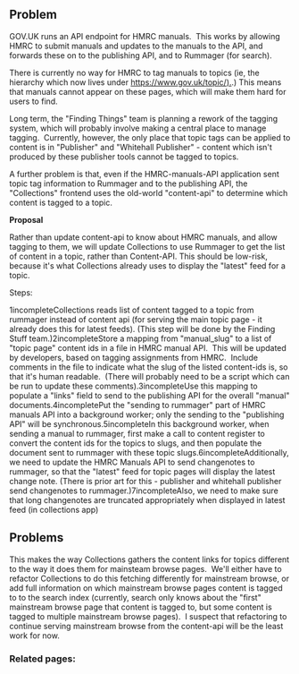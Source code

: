 ## **Problem**

GOV.UK runs an API endpoint for HMRC manuals. &nbsp;This works by allowing HMRC to submit manuals and updates to the manuals to the API, and forwards these on to the publishing API, and to Rummager (for search).

There is currently no way for HMRC to tag manuals to topics (ie, the hierarchy which now lives under&nbsp;[https://www.gov.uk/topic/).](https://www.gov.uk/topic/).)&nbsp;This means that manuals cannot appear on these pages, which will make them hard for users to find.

Long term, the "Finding Things" team is planning a rework of the tagging system, which will probably involve making a central place to manage tagging. &nbsp;Currently, however, the only place that topic tags can be applied to content is in "Publisher" and "Whitehall Publisher" - content which isn't produced by these publisher tools cannot be tagged to topics.

A further problem is that, even if the HMRC-manuals-API application sent topic tag&nbsp;information to Rummager and to the publishing API, the "Collections" frontend uses the old-world "content-api" to determine which content is tagged to a topic.

**Proposal**

Rather than update content-api to know about HMRC manuals, and allow tagging to them, we will update Collections to use Rummager to get the list of content in a topic, rather than Content-API. This should be low-risk, because it's what Collections already uses to display the "latest" feed for a topic.

Steps:

1incompleteCollections reads list of content tagged to a topic from rummager instead of content api (for serving the main topic page - it already does this for latest feeds). (This step will be done by the Finding Stuff team.)2incompleteStore a mapping from "manual\_slug" to a list of "topic page" content ids in a file in HMRC manual API. &nbsp;This will be updated by developers, based on tagging assignments&nbsp;from HMRC. &nbsp;Include comments in the file to indicate what the slug of the listed content-ids is, so that it's human readable. &nbsp;(There will probably need to be a script which can be run to update these comments).3incompleteUse this mapping to populate a "links" field to send to the publishing API for the overall "manual" documents.4incompletePut the "sending to rummager" part of HMRC manuals API into a background worker; only the sending to the "publishing API" will be synchronous.5incompleteIn this background worker, when sending a manual to rummager, first make a call to content register to convert the content ids for the topics to slugs, and then populate the document sent to rummager with these topic slugs.6incompleteAdditionally, we need to update the HMRC Manuals API to send changenotes to rummager, so that the "latest" feed for topic pages will display the latest change note. (There is prior art for this - publisher and whitehall publisher send changenotes to rummager.)7incompleteAlso, we need to make sure that long changenotes are truncated appropriately when displayed in latest feed (in collections app)
## Problems

This&nbsp;makes the way Collections gathers the content links for topics&nbsp;different to the way it does them for mainsteam browse pages. &nbsp;We'll either have to refactor Collections to do this fetching differently for mainstream browse, or add full information on which mainstream browse pages content is tagged to to the search index (currently, search only knows about the "first" mainstream browse page that content is tagged to, but some content is tagged to multiple mainstream browse pages). &nbsp;I suspect that refactoring to continue serving mainstream browse from the content-api will be the least work for now.

### Related pages:

&nbsp;

&nbsp;

&nbsp;

&nbsp;

